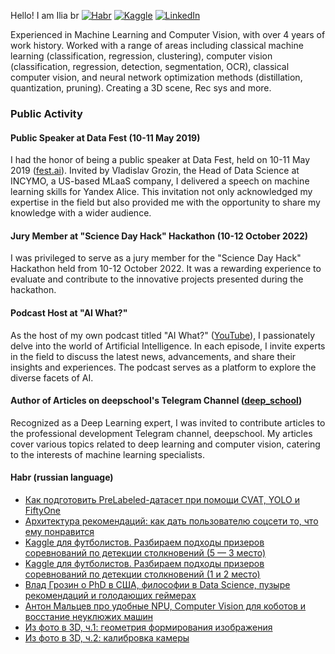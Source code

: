 Hello! I am Ilia
br
[![Habr](https://img.shields.io/badge/Habr-Ilya12c-blue)](https://habr.com/ru/users/Ilya12c/)
[![Kaggle](https://img.shields.io/badge/Kaggle-Ilia-blue)](https://www.kaggle.com/techguardian)
[![LinkedIn](https://img.shields.io/badge/LinkedIn-IliaB12-blue)](https://www.linkedin.com/in/ilia-bakalets/)

Experienced in Machine Learning and Computer Vision, with over 4 years of work history. Worked with a range of areas including classical machine learning (classification, regression, clustering), computer vision (classification, regression, detection, segmentation, OCR), classical computer vision, and neural network optimization methods (distillation, quantization, pruning). Creating a 3D scene, Rec sys and more.

### Public Activity

#### Public Speaker at Data Fest (10-11 May 2019)
I had the honor of being a public speaker at Data Fest, held on 10-11 May 2019 ([fest.ai](https://fest.ai)). Invited by Vladislav Grozin, the Head of Data Science at INCYMO, a US-based MLaaS company, I delivered a speech on machine learning skills for Yandex Alice. This invitation not only acknowledged my expertise in the field but also provided me with the opportunity to share my knowledge with a wider audience.

#### Jury Member at "Science Day Hack" Hackathon (10-12 October 2022)
I was privileged to serve as a jury member for the "Science Day Hack" Hackathon held from 10-12 October 2022. It was a rewarding experience to evaluate and contribute to the innovative projects presented during the hackathon.

#### Podcast Host at "AI What?"
As the host of my own podcast titled "AI What?" ([YouTube](https://www.youtube.com/@ai_what/)), I passionately delve into the world of Artificial Intelligence. In each episode, I invite experts in the field to discuss the latest news, advancements, and share their insights and experiences. The podcast serves as a platform to explore the diverse facets of AI.

#### Author of Articles on deepschool's Telegram Channel ([deep_school](https://t.me/deep_school))
Recognized as a Deep Learning expert, I was invited to contribute articles to the professional development Telegram channel, deepschool. My articles cover various topics related to deep learning and computer vision, catering to the interests of machine learning specialists.

#### Habr (russian language)
<!-- HABR:START -->
- [Как подготовить PreLabeled-датасет при помощи CVAT, YOLO и FiftyOne](https://habr.com/ru/companies/magnus-tech/articles/744504/)
- [Архитектура рекомендаций: как дать пользователю соцсети то, что ему понравится](https://habr.com/ru/companies/magnus-tech/articles/753706/)
- [Kaggle для футболистов. Разбираем подходы призеров соревнований по детекции столкновений (5 — 3 место)](https://habr.com/ru/companies/magnus-tech/articles/750746/)
- [Kaggle для футболистов. Разбираем подходы призеров соревнований по детекции столкновений (1 и 2 место)](https://habr.com/ru/companies/magnus-tech/articles/756628/)
- [Влад Грозин о PhD в США, философии в Data Science, пузыре рекомендаций и голодающих геймерах](https://habr.com/ru/companies/magnus-tech/articles/759426/)
- [Антон Мальцев про удобные NPU, Computer Vision для коботов и восстание неуклюжих машин](https://habr.com/ru/companies/magnus-tech/articles/768476/)
- [Из фото в 3D, ч.1: геометрия формирования изображения](https://habr.com/ru/companies/magnus-tech/articles/770930/)
- [Из фото в 3D, ч.2: калибровка камеры](https://habr.com/ru/companies/magnus-tech/articles/772534/)
<!-- HABR:END -->
